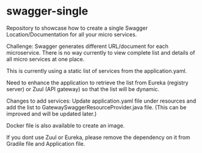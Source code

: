 # swagger-single
Repository to showcase how to create a single Swagger Location/Documentation for all your micro services.

Challenge:
   Swagger generates different URL/document for each microservice. There is no way currently to view complete list and details of all micro services at one place.


This is currently using a static list of services from the application.yaml.

Need to enhance the application to retrieve the list from Eureka (registry server) or Zuul (API gateway) so that the list will be dynamic.

Changes to add services:
    Update application.yaml file under resources and add the list to GatewaySwaggerResourceProvider.java file. 
(This can be improved and will be updated later.)


Docker file is also available to create an image. 

If you dont use Zuul or Eureka, please remove the dependency on it from Gradile file and Application file.
